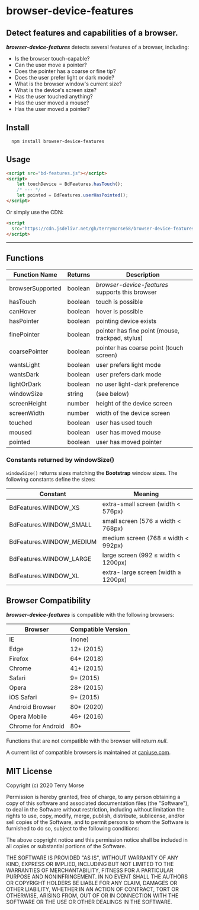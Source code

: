 # browser-device-features

Detect features and capabilities of a browser.
---
***browser-device-features*** detects several features of a browser, including:

* Is the browser touch-capable?
* Can the user move a pointer?
* Does the pointer has a coarse or fine tip?
* Does the user prefer light or dark mode?
* What is the browser window's current size?
* What is the device's screen size?
* Has the user touched anything?
* Has the user moved a mouse?
* Has the user moved a pointer?

## Install
```shell script
  npm install browser-device-features
```
## Usage
```html
<script src="bd-features.js"></script>
<script>
    let touchDevice = BdFeatures.hasTouch();
    /* --- */
    let pointed = BdFeatures.userHasPointed();
</script>
```
Or simply use the CDN:
```html
<script
  src="https://cdn.jsdelivr.net/gh/terrymorse58/browser-device-features/bd-features.js">
</script>
```
---
## Functions

Function Name       | Returns   | Description
------------------- | --------- | -----------
browserSupported    | boolean   | *browser-device-features* supports this browser
hasTouch            | boolean   | touch is possible
canHover            | boolean   | hover is possible
hasPointer          | boolean   | pointing device exists
finePointer         | boolean   | pointer has fine point (mouse, trackpad, stylus)
coarsePointer       | boolean   | pointer has coarse point (touch screen) 
wantsLight          | boolean   | user prefers light mode
wantsDark           | boolean   | user prefers dark mode
lightOrDark         | boolean   | no user light-dark preference
windowSize          | string    | (see below)
screenHeight        | number    | height of the device screen
screenWidth         | number    | width of the device screen
touched             | boolean   | user has used touch
moused              | boolean   | user has moved mouse
pointed             | boolean   | user has moved pointer

### Constants returned by windowSize()

`windowSize()` returns sizes matching the **Bootstrap** window sizes. The
 following constants define the sizes:

Constant                  | Meaning
------------------------- | -------
BdFeatures.WINDOW_XS      | extra-small screen (width < 576px)
BdFeatures.WINDOW_SMALL   | small screen (576 ≤ width < 768px)
BdFeatures.WINDOW_MEDIUM  | medium screen (768 ≤ width < 992px)
BdFeatures.WINDOW_LARGE   | large screen (992 ≤ width < 1200px)
BdFeatures.WINDOW_XL      | extra- large screen (width ≥ 1200px)

## Browser Compatibility

***browser-device-features*** is compatible with the following browsers:

Browser            | Compatible Version
------------------ | ------------------
IE                 | (none)
Edge               | 12+ (2015)
Firefox            | 64+ (2018)
Chrome             | 41+ (2015)
Safari             | 9+ (2015)
Opera              | 28+ (2015)
iOS Safari         | 9+ (2015)
Android Browser    | 80+ (2020)
Opera Mobile       | 46+ (2016)
Chrome for Android | 80+

Functions that are not compatible with the browser
 will return *null*.
 
A current list of compatible browsers is maintained at
[caniuse.com](https://caniuse.com/#search=media%20query%20pointer).

## MIT License

Copyright (c) 2020 Terry Morse

Permission is hereby granted, free of charge, to any person obtaining a copy
of this software and associated documentation files (the "Software"), to deal
in the Software without restriction, including without limitation the rights
to use, copy, modify, merge, publish, distribute, sublicense, and/or sell
copies of the Software, and to permit persons to whom the Software is
furnished to do so, subject to the following conditions:

The above copyright notice and this permission notice shall be included in all
copies or substantial portions of the Software.

THE SOFTWARE IS PROVIDED "AS IS", WITHOUT WARRANTY OF ANY KIND, EXPRESS OR
IMPLIED, INCLUDING BUT NOT LIMITED TO THE WARRANTIES OF MERCHANTABILITY,
FITNESS FOR A PARTICULAR PURPOSE AND NONINFRINGEMENT. IN NO EVENT SHALL THE
AUTHORS OR COPYRIGHT HOLDERS BE LIABLE FOR ANY CLAIM, DAMAGES OR OTHER
LIABILITY, WHETHER IN AN ACTION OF CONTRACT, TORT OR OTHERWISE, ARISING FROM,
OUT OF OR IN CONNECTION WITH THE SOFTWARE OR THE USE OR OTHER DEALINGS IN THE
SOFTWARE.
